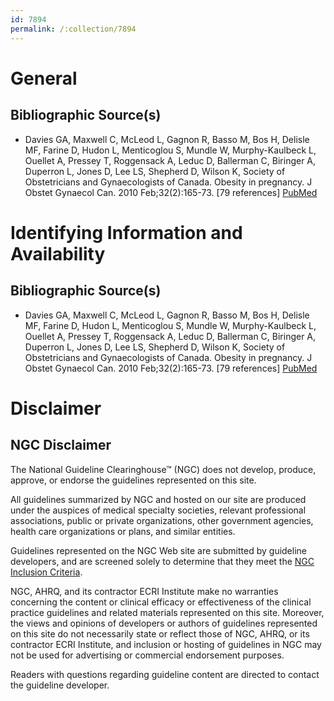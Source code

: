 ```yaml
---
id: 7894
permalink: /:collection/7894
---
```


# General

## Bibliographic Source(s)

- Davies GA, Maxwell C, McLeod L, Gagnon R, Basso M, Bos H, Delisle MF, Farine D, Hudon L, Menticoglou S, Mundle W, Murphy-Kaulbeck L, Ouellet A, Pressey T, Roggensack A, Leduc D, Ballerman C, Biringer A, Duperron L, Jones D, Lee LS, Shepherd D, Wilson K, Society of Obstetricians and Gynaecologists of Canada. Obesity in pregnancy. J Obstet Gynaecol Can. 2010 Feb;32(2):165-73. [79 references] [ PubMed ](http://www.ncbi.nlm.nih.gov/entrez/query.fcgi?cmd=Retrieve&db=pubmed&dopt=Abstract&list_uids=20181319)

# Identifying Information and Availability

## Bibliographic Source(s)

- Davies GA, Maxwell C, McLeod L, Gagnon R, Basso M, Bos H, Delisle MF, Farine D, Hudon L, Menticoglou S, Mundle W, Murphy-Kaulbeck L, Ouellet A, Pressey T, Roggensack A, Leduc D, Ballerman C, Biringer A, Duperron L, Jones D, Lee LS, Shepherd D, Wilson K, Society of Obstetricians and Gynaecologists of Canada. Obesity in pregnancy. J Obstet Gynaecol Can. 2010 Feb;32(2):165-73. [79 references] [ PubMed ](http://www.ncbi.nlm.nih.gov/entrez/query.fcgi?cmd=Retrieve&db=pubmed&dopt=Abstract&list_uids=20181319)

# Disclaimer

## NGC Disclaimer

The National Guideline Clearinghouse™ (NGC) does not develop, produce, approve, or endorse the guidelines represented on this site.

All guidelines summarized by NGC and hosted on our site are produced under the auspices of medical specialty societies, relevant professional associations, public or private organizations, other government agencies, health care organizations or plans, and similar entities.

Guidelines represented on the NGC Web site are submitted by guideline developers, and are screened solely to determine that they meet the [NGC Inclusion Criteria](/help-and-about/summaries/inclusion-criteria).

NGC, AHRQ, and its contractor ECRI Institute make no warranties concerning the content or clinical efficacy or effectiveness of the clinical practice guidelines and related materials represented on this site. Moreover, the views and opinions of developers or authors of guidelines represented on this site do not necessarily state or reflect those of NGC, AHRQ, or its contractor ECRI Institute, and inclusion or hosting of guidelines in NGC may not be used for advertising or commercial endorsement purposes.

Readers with questions regarding guideline content are directed to contact the guideline developer.

